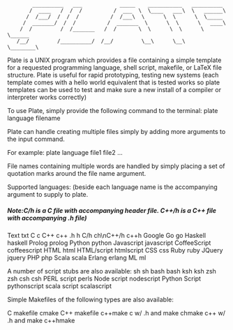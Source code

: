             __________   ___            _____    ___________   __________
           /  ____   /  /  /          /  ___  \  \____   ___\  \   ______\
          /  /___/  /  /  /          /  /___\  \      \  \      \  \_____
         /  _______/  /  /          /  _______  \      \  \      \   ____\
        /  /         /  /_______   /  /       \  \      \  \      \  \______
       /__/         /__________/  /__/         \__\      \__\      \________\


Plate is a UNIX program which provides a file containing a simple template for a requested programming language, shell script, makefile, or LaTeX file structure. Plate is useful for rapid prototyping, testing new systems (each template comes with a hello world equivalent that is tested works so plate templates can be used to test and make sure a new install of a compiler or interpreter works correctly)

To use Plate, simply provide the following command to the terminal:
     plate language filename

Plate can handle creating multiple files simply by adding more arguments to the input command.

For example:
        plate language file1 file2 ...

File names containing multiple words are handled by simply placing a set of quotation marks around the file name argument.

Supported languages: (beside each language name is the accompanying argument to supply to plate. 

##### Note:C/h is a C file with accompanying header file. C++/h is a C++ file with accompanying .h file)

Text         txt
C             c
C++           c++
.h            h
C/h           ch\nC++/h         c++h
Google Go     go
Haskell       haskell
Prolog        prolog
Python        python
Javascript    javascript
CoffeeScript  coffeescript
HTML          html
HTML/script   htmlscript
CSS           css
Ruby          ruby
JQuery        jquery
PHP           php
Scala         scala
Erlang        erlang
ML            ml

A number of script stubs are also available:
sh            sh
bash          bash
ksh           ksh
zsh           zsh
csh           csh
PERL script   perls
Node script   nodescript
Python Script pythonscript
scala script  scalascript

Simple Makefiles of the following types are also available:

C makefile          cmake
C++ makefile        c++make
c w/ .h and make    chmake
c++ w/ .h and make  c++hmake
